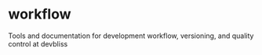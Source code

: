 workflow
========

Tools and documentation for development workflow, versioning, and quality control at devbliss